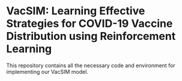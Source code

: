 # VacSIM: Learning Effective Strategies for COVID-19 Vaccine Distribution using Reinforcement Learning

This repository contains all the necessary code and environment for implementing our VacSIM model. 
